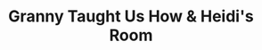 ---
title: "Granny Taught Us How & Heidi's Room"
url: /mono/granny-taught-us-how-und-heidis-room/
shop: Haushaltsartikel
---